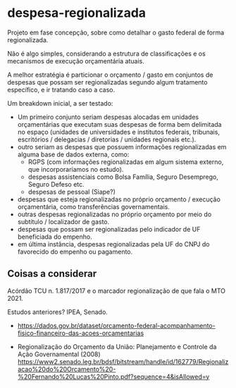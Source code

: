 # despesa-regionalizada

Projeto em fase concepção, sobre como detalhar o gasto federal de forma regionalizada.

Não é algo simples, considerando a estrutura de classificações e os mecanismos de execução orçamentária atuais.

A melhor estratégia é particionar o orçamento / gasto em conjuntos de despesas que possam ser regionalizadas segundo algum tratamento específico, e ir tratando caso a caso. 

Um breakdown inicial, a ser testado:

* Um primeiro conjunto seriam despesas alocadas em unidades orçamentárias que executam suas despesas de forma bem delimitada no espaço (unidades de universidades e institutos federais, tribunais, escritórios / delegacias / diretorias / unidades regionais etc.).
* outro seriam as despesas que possuem informações regionalizadas em alguma base de dados externa, como:
  - RGPS (com informações regionalizadas em algum sistema externo, que incorporaríamos no estudo).
  - despesas assistenciais como Bolsa Família, Seguro Desemprego, Seguro Defeso etc.
  - despesas de pessoal (Siape?)
* despesas que esteja regionalizadas no próprio orçamento / execução orçamentária, como transferências governamentais.
* outras despesas regionalizadas no próprio orçamento por meio do subtítulo / localizador de gasto.
* despesas que possam ser regionalizadas pelo indicador de UF beneficiada do empenho.
* em última instância, despesas regionalizadas pela UF do CNPJ do favorecido do empenho ou pagamento.

## Coisas a considerar

Acórdão TCU n. 1.817/2017 e o marcador regionalização de que fala o MTO 2021.

Estudos anteriores? IPEA, Senado.

* https://dados.gov.br/dataset/orcamento-federal-acompanhamento-fisico-financeiro-das-acoes-orcamentarias

* Regionalização do Orçamento da União: Planejamento e Controle da Ação Governamental (2008)
https://www2.senado.leg.br/bdsf/bitstream/handle/id/162779/Regionalizacao%20do%20Orcamento%20-%20Fernando%20Lucas%20Pinto.pdf?sequence=4&isAllowed=y





